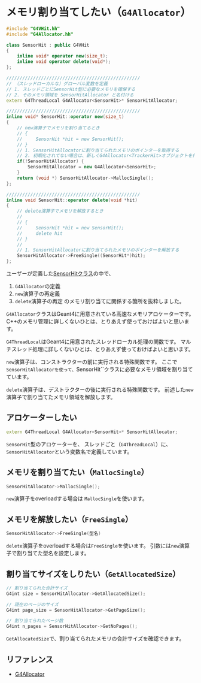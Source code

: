 # メモリ割り当てしたい（``G4Allocator``）

```cpp
#include "G4VHit.hh"
#include "G4Allocator.hh"

class SensorHit : public G4VHit
{
    inline void* operator new(size_t);
    inline void operator delete(void*);
};

//////////////////////////////////////////////////
// （スレッドローカルな）グローバル変数を定義
// 1. スレッドごとにSensorHit型に必要なメモリを確保する
// 2. そのメモリ領域を SensorHitAllocator と名付ける
extern G4ThreadLocal G4Allocator<SensorHit>* SensorHitAllocator;

//////////////////////////////////////////////////
inline void* SensorHit::operator new(size_t)
{
    // new演算子でメモリを割り当てるとき
    // {
    //     SensorHit *hit = new SensorHit();
    // }
    // 1. SensorHitAllocatorに割り当てられたメモリのポインターを取得する
    // 2. 初期化されてない場合は、新しくG4Allocator<TrackerHit>オブジェクトを作成
    if(!SensorHitAllocator) {
        SensorHitAllocator = new G4Allocator<SensorHit>;
    }
    return (void *) SensorHitAllocator->MallocSingle();
};

//////////////////////////////////////////////////
inline void SensorHit::operator delete(void *hit)
{
    // delete演算子でメモリを解放するとき
    //
    // {
    //     SensorHit *hit = new SensorHit();
    //     delete hit
    // }
    //
    // 1. SensorHitAllocatorに割り当てられたメモリのポインターを解放する
    SensorHitAllocator->FreeSingle((SensorHit*)hit);
};
```

ユーザーが定義した[SensorHitクラス](./geant4-sensor-hit.md)の中で、
1. ``G4Allocator``の定義
2. ``new``演算子の再定義
3. ``delete``演算子の再定
のメモリ割り当てに関係する箇所を抜粋しました。

``G4Allocator``クラスはGeant4に用意されている高速なメモリアロケーターです。
C++のメモリ管理に詳しくないひとは、とりあえず使っておけばよいと思います。

``G4ThreadLocal``はGeant4に用意されたスレッドローカル処理の関数です。
マルチスレッド処理に詳しくないひとは、とりあえず使っておけばよいと思います。

``new``演算子は、コンストラクターの前に実行される特殊関数です。
ここで``SensorHitAllocatorを使って、``SensorHit``クラスに必要なメモリ領域を割り当てています。

``delete``演算子は、デストラクターの後に実行される特殊関数です。
前述した``new``演算子で割り当てたメモリ領域を解放します。

## アロケーターしたい

```cpp
extern G4ThreadLocal G4Allocator<SensorHit>* SensorHitAllocator;
```

``SensorHit``型のアロケーターを、
スレッドごと（``G4ThreadLocal``）に、
``SensorHitAllocator``という変数名で定義しています。

## メモリを割り当てたい（``MallocSingle``）

```cpp
SensorHitAllocator->MallocSingle();
```

``new``演算子をoverloadする場合は
``MallocSingle``を使います。

## メモリを解放したい（``FreeSingle``）

```cpp
SensorHitAllocator->FreeSingle(型名)
```

``delete``演算子をoverloadする場合は``FreeSingle``を使います。
引数には``new``演算子で割り当てた型名を設定します。

## 割り当てサイズをしりたい（``GetAllocatedSize``）

```cpp
// 割り当てられた合計サイズ
G4int size = SensorHitAllocator->GetAllocatedSize();

// 現在のページのサイズ
G4int page_size = SensorHitAllocator->GetPageSize();

// 割り当てられたページ数
G4int n_pages = SensorHitAllocator->GetNoPages();
```

``GetAllocatedSize``で、割り当てられたメモリの合計サイズを確認できます。

## リファレンス

- [G4Allocator](https://geant4.kek.jp/Reference/11.2.0/classG4Allocator.html)
